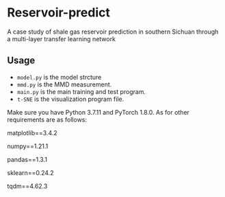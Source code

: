 # Reservoir-predict
A case study of shale gas reservoir prediction in southern Sichuan through a multi-layer transfer learning network

## Usage


- `model.py` is the model strcture
- `mmd.py` is the MMD measurement. 
- `main.py` is the main training and test program. 
- `t-SNE` is the visualization program file.

Make sure you have Python 3.7.11 and PyTorch 1.8.0. 
As for other requirements are as follows:

  matplotlib==3.4.2
  
  numpy==1.21.1
  
  pandas==1.3.1
  
  sklearn==0.24.2
  
  tqdm==4.62.3


